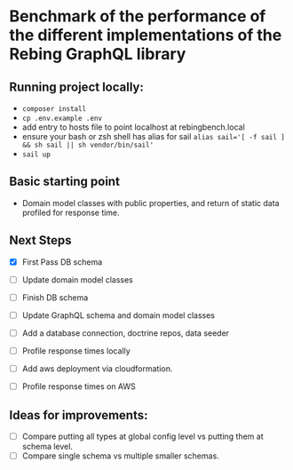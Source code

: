 # Benchmark of the performance of the different implementations of the Rebing GraphQL library

## Running project locally:
- `composer install`
- `cp .env.example .env`
- add entry to hosts file to point localhost at rebingbench.local
- ensure your bash or zsh shell has alias for sail `alias sail='[ -f sail ] && sh sail || sh vendor/bin/sail'`
- `sail up`


## Basic starting point
- Domain model classes with public properties, and return of static data profiled for response time.

## Next Steps
- [x] First Pass DB schema
- [ ] Update domain model classes
- [ ] Finish DB schema
- [ ] Update GraphQL schema and domain model classes
- [ ] Add a database connection, doctrine repos, data seeder
- [ ] Profile response times locally
- [ ] Add aws deployment via cloudformation.
- [ ] Profile response times on AWS


## Ideas for improvements:
- [ ] Compare putting all types at global config level vs  putting them at schema level. 
- [ ] Compare single schema vs multiple smaller schemas.
